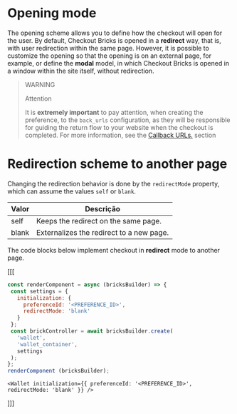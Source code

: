 # Opening mode 

The opening scheme allows you to define how the checkout will open for the user. By default, Checkout Bricks is opened in a **redirect** way, that is, with user redirection within the same page. However, it is possible to customize the opening so that the opening is on an external page, for example, or define the **modal** model, in which Checkout Bricks is opened in a window within the site itself, without redirection.

> WARNING
> 
> Attention
>
> It is **extremely important** to pay attention, when creating the preference, to the `back_urls` configuration, as they will be responsible for guiding the return flow to your website when the checkout is completed. For more information, see the [Callback URLs.](/developers/en/docs/checkout-bricks/wallet-brick/advanced-features/preferences#bookmark_redirigir_al_comprador_a_tu_sitio_web) section

# Redirection scheme to another page

Changing the redirection behavior is done by the `redirectMode` property, which can assume the values `self` or `blank`.

| Valor | Descrição | 
|--- |--- | 
| self | Keeps the redirect on the same page. | 
| blank | Externalizes the redirect to a new page. |
The code blocks below implement checkout in **redirect** mode to another page.

[[[
```Javascript
const renderComponent = async (bricksBuilder) => {
 const settings = {
   initialization: {
     preferenceId: '<PREFERENCE_ID>',
     redirectMode: 'blank'
   }
 };
 const brickController = await bricksBuilder.create(
   'wallet',
   'wallet_container',
   settings
 );
};
renderComponent (bricksBuilder);
```
```react-jsx
<Wallet initialization={{ preferenceId: '<PREFERENCE_ID>', redirectMode: 'blank' }} />
```
]]]